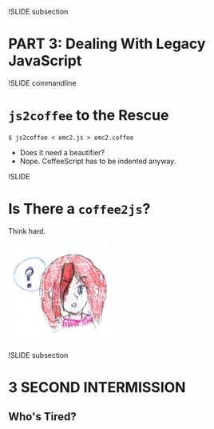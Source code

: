 !SLIDE subsection

# PART 3: Dealing With Legacy JavaScript

!SLIDE commandline

# `js2coffee` to the Rescue

    $ js2coffee < emc2.js > emc2.coffee

* Does it need a beautifier?
* Nope. CoffeeScript has to be indented anyway.

!SLIDE

# Is There a `coffee2js`?

Think hard.

![think hard](../images/thinking.jpg)

!SLIDE subsection

# 3 SECOND INTERMISSION

## Who's Tired?

